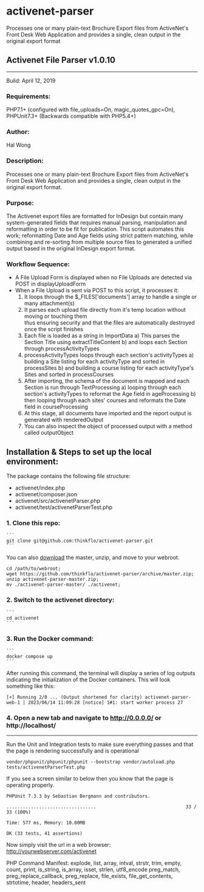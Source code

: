 # activenet-parser

 Processes one or many plain-text Brochure Export files from ActiveNet's Front Desk Web Application and provides a single, clean output in the original export format

## Activenet File Parser v1.0.10 
 ----------------------------
 Build: April 12, 2019

 ### Requirements: 
 PHP7.1+ (configured with file_uploads=On, magic_quotes_gpc=On), PHPUnit7.3+
 (Backwards compatible with PHP5.4+)

 ### Author: 
 Hal Wong

 ### Description:
 Processes one or many plain-text Brochure Export files from ActiveNet's Front Desk Web Application 
 and provides a single, clean output in the original export format.

 ### Purpose: 
 The Activenet export files are formatted for InDesign but contain many system-generated 
 fields that requires manual parsing, manipulation and reformatting in order to be fit 
 for publication.  This script automates this work; reformatting Date and Age fields using 
 strict pattern matching, while combining and re-sorting from multiple source files to 
 generated a unified output based in the original InDesign export format.

 ### Workflow Sequence:
 - A File Upload Form is displayed when no File Uploads are detected via POST in displayUploadForm
 - When a File Upload is sent via POST to this script, it processes it:
     1) It loops through the $_FILES['documents'] array to handle a single or many attachment(s)
     2) It parses each upload file directly from it's temp location without moving or touching them  
        thus ensuring security and that the files are automatically destroyed once the script finishes
     3) Each file is loaded as a string in ImportData
         a) This parses the Section Title using extractTitleContent
         b) and loops each Section through processActivityTypes
     4) processActivityTypes loops through each section's activityTypes
         a) building a Site listing for each activityType and sorted in processSites
         b) and building a course listing for each activityType's Sites and sorted in processCourses
     5) After importing, the schema of the document is mapped and each Section is run through TextProcessing
         a) looping through each section's activityTypes to reformat the Age field in ageProcessing
         b) then looping through each sites' courses and reformats the Date field in courseProcessing
     6) At this stage, all documents have imported and the report output is generated with renderedOutput
     7) You can also inspect the object of processed output with a method called outputObject

## Installation & Steps to set up the local environment:

The package contains the following file structure:

- activenet/index.php
- activenet/composer.json
- activenet/src/activenetParser.php
- activenet/test/activenetParserTest.php

### 1. Clone this repo:
	```
	git clone git@github.com:thinkflo/activenet-parser.git
	```

You can also [download](https://github.com/thinkflo/activenet-parser/archive/master.zip) the master, unzip, and move to your webroot.

```
cd /path/to/webroot;
wget https://github.com/thinkflo/activenet-parser/archive/master.zip;
unzip activenet-parser-master.zip;
mv ./activenet-parser-master/ ./activenet;
```

### 2. Switch to the activenet directory:
	```
	cd activenet
	```

### 3. Run the Docker command: 
	``` 
	docker compose up 
	``` 

After running this command, the terminal will display a series of log outputs indicating the initialization of the Docker containers. This will look something like this: 
``` 
[+] Running 2/0 ... (Output shortened for clarity) activenet-parser-web-1 | 2023/06/14 11:09:28 [notice] 1#1: start worker process 27 
```

### 4. Open a new tab and navigate to http://0.0.0.0/ or http://localhost/

---------------
Run the Unit and Integration tests to make sure everything passes and that the page is rendering successfully and is operational
```
vendor/phpunit/phpunit/phpunit --bootstrap vendor/autoload.php tests/activenetParserTest.php
```

If you see a screen similar to below then you know that the page is operating properly.
```
PHPUnit 7.3.3 by Sebastian Bergmann and contributors.

.................................                                 33 / 33 (100%)

Time: 577 ms, Memory: 10.00MB

OK (33 tests, 41 assertions)
```

Now simply visit the url in a web browser: http://yourwebserver.com/activenet


 PHP Command Manifest: 
 explode, list, array, intval, strstr, trim, empty, count, print, is_string, is_array, isset, strlen, utf8_encode
 preg_match, preg_replace_callback, preg_replace, file_exists, file_get_contents, strtotime, header, headers_sent